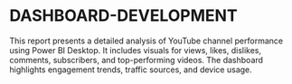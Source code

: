 # DASHBOARD-DEVELOPMENT
This report presents a detailed analysis of YouTube channel performance using Power BI Desktop. It includes visuals for views, likes, dislikes, comments, subscribers, and top-performing videos. The dashboard highlights engagement trends, traffic sources, and device usage. 
